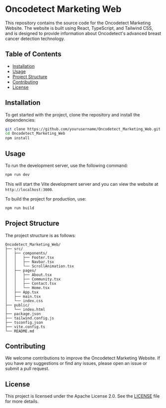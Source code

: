 # Oncodetect Marketing Web

This repository contains the source code for the Oncodetect Marketing Website. The website is built using React, TypeScript, and Tailwind CSS, and is designed to provide information about Oncodetect's advanced breast cancer detection technology.

## Table of Contents

- [Installation](#installation)
- [Usage](#usage)
- [Project Structure](#project-structure)
- [Contributing](#contributing)
- [License](#license)

## Installation

To get started with the project, clone the repository and install the dependencies:

```bash
git clone https://github.com/yourusername/Oncodetect_Marketing_Web.git
cd Oncodetect_Marketing_Web
npm install
```

## Usage

To run the development server, use the following command:

```bash
npm run dev
```

This will start the Vite development server and you can view the website at `http://localhost:3000`.

To build the project for production, use:

```bash
npm run build
```

## Project Structure

The project structure is as follows:

```
Oncodetect_Marketing_Web/
├── src/
│   ├── components/
│   │   ├── Footer.tsx
│   │   ├── Navbar.tsx
│   │   └── ScrollAnimation.tsx
│   ├── pages/
│   │   ├── About.tsx
│   │   ├── Community.tsx
│   │   ├── Contact.tsx
│   │   └── Home.tsx
│   ├── App.tsx
│   ├── main.tsx
│   └── index.css
├── public/
│   └── index.html
├── package.json
├── tailwind.config.js
├── tsconfig.json
├── vite.config.ts
└── README.md
```

## Contributing

We welcome contributions to improve the Oncodetect Marketing Website. If you have any suggestions or find any issues, please open an issue or submit a pull request.

## License

This project is licensed under the Apache License 2.0. See the [LICENSE](LICENSE) file for more details.